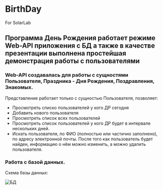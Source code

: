# BirthDay
For SolarLab
## Программа День Рождения работает режиме Web-API приложения с БД а также в качестве презентации выполнена простейшая демонстрация работы с пользователями

### Web-API создавалась для работы с сущностями Пользователя, Праздника - Дня Рождения, Поздравления, Знакомых.
Представление работает только с сущностью Пользователя, позволяет:
+ Просмотреть списко пользователей у кого ДР сегодня
+ Добавить нового пользователя
+ Просмотреть список всех пользователей
+ Просмотреть список пользователей у кого ДР будет в интервале нескольких дней.
+ Искать пользователя, по ФИО (полностью или частично заполнено), по адресу электронной почты. После того как пользователь будет найден,
информацию о нём можно изменить, а можно удалить пользователя.

### Работа с базой данных.
Схема базы данных:

![БД](https://github.com/AntonIarosh/BirthDay/db.png)